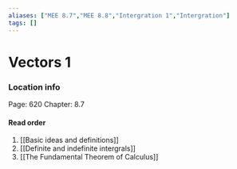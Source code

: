 ```yaml
---
aliases: ["MEE 8.7","MEE 8.8","Intergration 1","Intergration"]
tags: []
---
```


# Vectors 1

### Location info
Page: 620
Chapter: 8.7

#### Read order

1) [[Basic ideas and definitions]]
2) [[Definite and indefinite intergrals]]
3) [[The Fundamental Theorem of Calculus]]